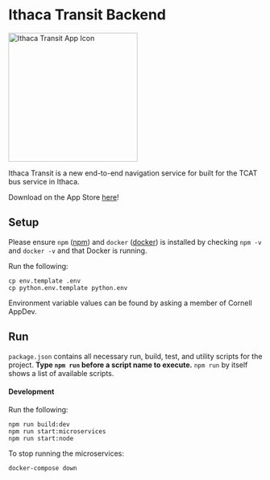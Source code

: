 # Ithaca Transit Backend
<img width="256" alt="Ithaca Transit App Icon" src="https://raw.githubusercontent.com/cuappdev/tcat-ios/master/app-icon.png">

Ithaca Transit is a new end-to-end navigation service for built for the TCAT bus service in Ithaca.

Download on the App Store [here](https://itunes.apple.com/app/id1290883721)!

## Setup

Please ensure `npm` ([npm](https://www.npmjs.com/get-npm)) and `docker` ([docker](https://www.docker.com/)) is installed by checking `npm -v` and `docker -v` and that Docker is running.


Run the following:

```
cp env.template .env
cp python.env.template python.env
```

Environment variable values can be found by asking a member of Cornell AppDev.

## Run

`package.json` contains all necessary run, build, test, and utility scripts for the project. **Type `npm run` before a script name to execute.** `npm run` by itself shows a list of available scripts.

#### Development

Run the following:

```
npm run build:dev
npm run start:microservices
npm run start:node
```

To stop running the microservices:

```
docker-compose down
```
